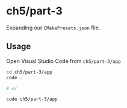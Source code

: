 # ch5/part-3

Expanding our `CMakePresets.json` file.

## Usage

Open Visual Studio Code from `ch5/part-3/app`

```bash
cd ch5/part-3/app
code .

# or

code ch5/part-3/app
```
